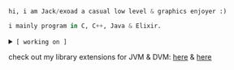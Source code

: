 
```python

hi, i am Jack/exoad a casual low level & graphics enjoyer :)

i mainly program in C, C++, Java & Elixir.
```

<details close>
<summary>
<code>[ working on ]</code>
</summary>
<br>
<code>public projects:</code>
<br>
<br>

| <code>name</code> | <code>description</code> | <code>link</code> |
| :------: | :-------------: | :------: |
|<code>Halcyon</code>|Native Audio Engine & Player|https://github.com/Halcyoninae/Halcyon.git|
|<code>Yttrius</code>|Multi-paradigm high sugar language|https://github.com/exoad/yttriusSDK|
|<code>question-mark</code>|General Purpose UI Toolkit in Haxe & C++|https://github.com/exoad/question-mark|
|<code>native-util</code>|Low Level System Interface|https://github.com/Exoad4JVM/util.git|
|<code>usaco-mashup-bot</code>|One off project: USACO Mashup Discord Bot|https://github.com/exoad/usaco-mashup-bot.git|
|<code>Halite</code>|A property file management toolkit|https://github.com/exoad/HaliteLoader.java|
  |<code>Javac Compiler Extensions</code>|A plugin and toolkit aiming to improve interactions between Compiler and Source. Furthermore allowing for certain elements of Meta-programming to be implemented into raw Java with Javac|https://github.com/exoad/javac_extensions.java|
  |<code>com.jackmeng</code>|My general purpose JVM static library|https://github.com/exoad/com.jackmeng|

</details>

check out my library extensions for JVM & DVM: [here](https://github.com/exoad/com.jackmeng) & [here](https://github.com/exoad/pkg.jackmeng)

